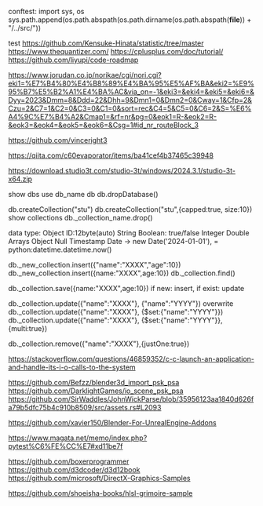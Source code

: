conftest:
import sys, os
sys.path.append(os.path.abspath(os.path.dirname(os.path.abspath(__file__)) + "/../src/"))

test
https://github.com/Kensuke-Hinata/statistic/tree/master
https://www.thequantizer.com/
https://cplusplus.com/doc/tutorial/
https://github.com/liyupi/code-roadmap


https://www.jorudan.co.jp/norikae/cgi/nori.cgi?eki1=%E7%B4%80%E4%B8%89%E4%BA%95%E5%AF%BA&eki2=%E9%95%B7%E5%B2%A1%E4%BA%AC&via_on=-1&eki3=&eki4=&eki5=&eki6=&Dyy=2023&Dmm=8&Ddd=22&Dhh=9&Dmn1=0&Dmn2=0&Cway=1&Cfp=2&Czu=2&C7=1&C2=0&C3=0&C1=0&sort=rec&C4=5&C5=0&C6=2&S=%E6%A4%9C%E7%B4%A2&Cmap1=&rf=nr&pg=0&eok1=R-&eok2=R-&eok3=&eok4=&eok5=&eok6=&Csg=1#id_nr_routeBlock_3

https://github.com/vinceright3

https://qiita.com/c60evaporator/items/ba41cef4b37465c39948

https://download.studio3t.com/studio-3t/windows/2024.3.1/studio-3t-x64.zip

show dbs
use db_name
db
db.dropDatabase()

db.createCollection("stu")
db.createCollection("stu",{capped:true, size:10})
show collections
db._collection_name.drop()

data type:
Object ID:12byte(auto)
String
Boolean: true/false
Integer
Double
Arrays
Object
Null
Timestamp
Date -> new Date('2024-01-01'), = python:datetime.datetime.now()

db._new_collection.insert({"name":"XXXX","age":10})
db._new_collection.insert({name:"XXXX",age:10})
db._collection.find()

db._collection.save({name:"XXXX",age:10})  if new: insert, if exist: update

db._collection.update({"name":"XXXX"}, {"name":"YYYY"}) overwrite
db._collection.update({"name":"XXXX"}, {$set:{"name":"YYYY"}})
db._collection.update({"name":"XXXX"}, {$set:{"name":"YYYY"}},{multi:true})

db._collection.remove({"name":"XXXX"},{justOne:true})

https://stackoverflow.com/questions/46859352/c-c-launch-an-application-and-handle-its-i-o-calls-to-the-system

https://github.com/Befzz/blender3d_import_psk_psa
https://github.com/DarklightGames/io_scene_psk_psa
https://github.com/SirWaddles/JohnWickParse/blob/35956123aa1840d626fa79b5dfc75b4c910b8509/src/assets.rs#L2093

https://github.com/xavier150/Blender-For-UnrealEngine-Addons

https://www.magata.net/memo/index.php?pytest%C6%FE%CC%E7#xd11be7f

https://github.com/boxerprogrammer
https://github.com/d3dcoder/d3d12book
https://github.com/microsoft/DirectX-Graphics-Samples

https://github.com/shoeisha-books/hlsl-grimoire-sample





